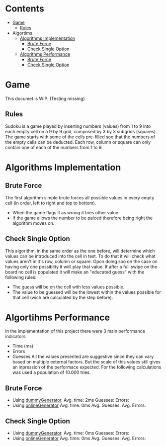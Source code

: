 # Contents
- [Game](https://github.com/48276AntonioMarques/sudoku#Game)
  - [Rules](https://github.com/48276AntonioMarques/sudoku#Rules)
- Algortims
   - [Algorithms Implementation](https://github.com/48276AntonioMarques/sudoku#Game)
     - [Brute Force](https://github.com/48276AntonioMarques/sudoku#Game)
     - [Check Single Option](https://github.com/48276AntonioMarques/sudoku#Game)
   - [Algorithms Performance](https://github.com/48276AntonioMarques/sudoku#Game)
     - [Brute Force](https://github.com/48276AntonioMarques/sudoku#Game)
     - [Check Single Option](https://github.com/48276AntonioMarques/sudoku#Game)
# Game
This documet is WIP. (Testing missing)
## Rules
Sudoku is a game played by inserting numbers (values) from 1 to 9 into each empty cell on a 9 by 9 grid, composed by 3 by 3 subgrids (squares).
The game starts with some of the cells pre-filled soo that the numbers of the empty cells can be deducted.
Each row, column or square can only contain one of each of the numbers from 1 to 9.

# Algorithms Implementation

## Brute Force
 The first algorithm simple brute forces all possible values in every empty cell (in order, left to right and top to bottom).
 - When the game flags it as wrong it tries other value.
 - If the game allows the number to be palced therefore being right the algorithm moves on.

## Check Single Option
 This algorithm, in the same order as the one before, will determine which values can be introduced into the cell in test.
 To do that it will check what values aren't in it's row, column or square.
 Opon doing soo on the case on having only one possiblity it wiill play that value.
 If after a full swipe on the board no cell is populated it will make an "educated guess" with the following rules:
 - The guess will be on the cell with less values possible.
 - The value to be guessed will be the lowest within the values possible for that cell (wich are calculated by the step before).

# Algortihms Performance
 In the implementation of this project there were 3 main performance indicators:
 - Time (ms)
 - Errors
 - Guesses
All the values presented are suggestive since they can vary based on multiple external factors.
But the scale of this values still gives an inpression of the performace expected.
For the following calculations was used a population of 10.000 tries.
## Brute Force
- Using [dummyGenerator](https://github.com/48276AntonioMarques/sudoku/blob/main/src/main/kotlin/game/generator/dummy.kt).
 Avg. time: 2ms
 Guesses:
 Errors:
- Using [onlineGenerator](https://github.com/48276AntonioMarques/sudoku/blob/main/src/main/kotlin/game/generator/online.kt)
 Avg. time: 0ms
 Avg. Guesses:
 Avg. Errors:
## Check Single Option
- Using [dummyGenerator](https://github.com/48276AntonioMarques/sudoku/blob/main/src/main/kotlin/game/generator/dummy.kt).
 Avg. time: 0ms
 Guesses:
 Errors:
- Using [onlineGenerator](https://github.com/48276AntonioMarques/sudoku/blob/main/src/main/kotlin/game/generator/online.kt)
 Avg. time: 0ms
 Avg. Guesses:
 Avg. Errors:
